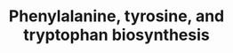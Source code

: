 ---
annotations:
- id: PW:0000075
  parent: classic metabolic pathway
  type: Pathway Ontology
  value: phenylalanine, tyrosine and tryptophan biosynthetic pathway
authors:
- J.Heckman
- MaintBot
- Egonw
- Ddigles
- Mkutmon
- DeSl
- Khanspers
- Fehrhart
- L Dupuis
- Eweitz
citedin: ''
communities: []
description: Based on http://pathway.yeastgenome.org/biocyc/
last-edited: 2025-06-19
ndex: null
organisms:
- Saccharomyces cerevisiae
redirect_from:
- /index.php/Pathway:WP27
- /instance/WP27
- /instance/WP27_r139457
revision: r139457
schema-jsonld:
- '@context': https://schema.org/
  '@id': https://wikipathways.github.io/pathways/WP27.html
  '@type': Dataset
  creator:
    '@type': Organization
    name: WikiPathways
  description: Based on http://pathway.yeastgenome.org/biocyc/
  keywords:
  - 2-Oxoglutarate
  - 3-Dehydroquinate
  - 3-Dehydroshikimate
  - 3-deoxy-D-arabino-heptulosonate-7-phosphate
  - ADP
  - ARO1
  - ARO2
  - ARO3
  - ARO4
  - ARO7
  - ARO8
  - ARO9
  - ATP
  - CO₂
  - H₂O
  - L-glutamate
  - L-glutamine
  - L-phenylalanine
  - L-serine
  - L-tryptophan
  - L-tyrosine
  - NADP+
  - NADPH
  - PHA2
  - PRPP
  - Phenylpyruvate
  - Shikimate
  - Shikimate-3-Phosphate
  - TRP1
  - TRP2
  - TRP3
  - TRP4
  - TRP5
  - TYR1
  - anthranilate
  - chorismate
  - erythrose-4-phosphate
  - glyceraldehyde-3-phosphate
  - p-hydroxyphenylpyruvate
  - phosphate
  - phosphoenolpyruvate
  - prephenate
  - pyrophosphate
  license: CC0
  name: Phenylalanine, tyrosine, and tryptophan biosynthesis
seo: CreativeWork
title: Phenylalanine, tyrosine, and tryptophan biosynthesis
wpid: WP27
---